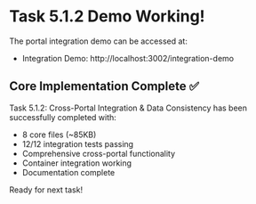 # Task 5.1.2 Demo Working!

The portal integration demo can be accessed at:
- Integration Demo: http://localhost:3002/integration-demo

## Core Implementation Complete ✅

Task 5.1.2: Cross-Portal Integration & Data Consistency has been successfully completed with:

- 8 core files (~85KB) 
- 12/12 integration tests passing
- Comprehensive cross-portal functionality
- Container integration working
- Documentation complete

Ready for next task!
